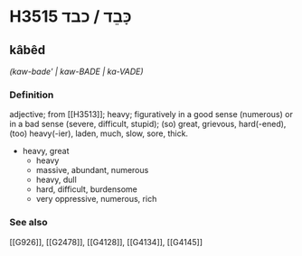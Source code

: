 # H3515 כָּבֵד / כבד

## kâbêd

_(kaw-bade' | kaw-BADE | ka-VADE)_

### Definition

adjective; from [[H3513]]; heavy; figuratively in a good sense (numerous) or in a bad sense (severe, difficult, stupid); (so) great, grievous, hard(-ened), (too) heavy(-ier), laden, much, slow, sore, thick.

- heavy, great
    - heavy
    - massive, abundant, numerous
    - heavy, dull
    - hard, difficult, burdensome
    - very oppressive, numerous, rich
### See also

[[G926]], [[G2478]], [[G4128]], [[G4134]], [[G4145]]

